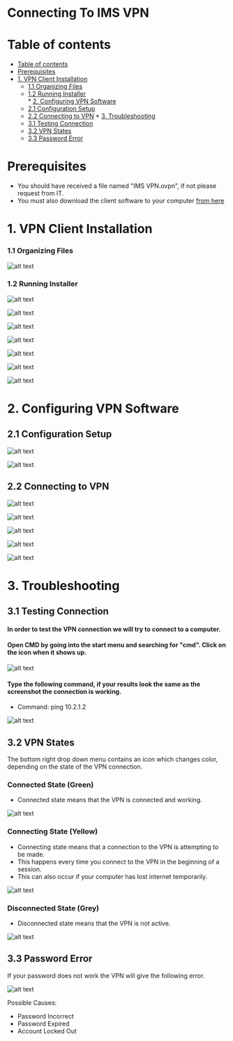 # Connecting To IMS VPN
<!-- https://github.com/adam-p/markdown-here/wiki/Markdown-Cheatsheet -->
# Table of contents
<!--ts-->
   * [Table of contents](#table-of-contents)
   * [Prerequisites](#prerequisites)
   * [1. VPN Client Installation](#1-vpn-client-installation)
      * [1.1 Organizing Files](#11-organizing-files)   
      * [1.2 Running Installer](#12-running-installer)   
    * [2. Configuring VPN Software](#2-configuring-vpn-software)
      * [2.1 Configuration Setup](#21-configuration-setup)   
      * [2.2 Connecting to VPN](#22-connecting-to-vpn)
    * [3. Troubleshooting](#3-troubleshooting)
      * [3.1 Testing Connection](#31-testing-connection)   
      * [3.2 VPN States](#32-vpn-states)
      * [3.3 Password Error](#33-password-error)
    
<!--te-->

# Prerequisites

* You should have received a file named "IMS VPN.ovpn", if not please request from IT.
* You must also download the client software to your computer [from here](https://github.com/NetOpsSupport/VPN/releases/download/3/VPN_Install.exe)

# 1. VPN Client Installation

### 1.1 Organizing Files

![alt text](https://github.com/NetOpsSupport/IMS-VPN/blob/master/OrgFiles-01.PNG)

### 1.2 Running Installer


![alt text](https://github.com/NetOpsSupport/IMS-VPN/blob/master/Install-01.PNG)

![alt text](https://github.com/NetOpsSupport/IMS-VPN/blob/master/Install-02.PNG)

![alt text](https://github.com/NetOpsSupport/IMS-VPN/blob/master/Install-03.PNG)

![alt text](https://github.com/NetOpsSupport/IMS-VPN/blob/master/Install-04.PNG)

![alt text](https://github.com/NetOpsSupport/IMS-VPN/blob/master/Install-05.PNG)

![alt text](https://github.com/NetOpsSupport/IMS-VPN/blob/master/Install-06.PNG)

![alt text](https://github.com/NetOpsSupport/IMS-VPN/blob/master/Install-07.PNG)

# 2. Configuring VPN Software

## 2.1 Configuration Setup


![alt text](https://github.com/NetOpsSupport/IMS-VPN/blob/master/Config-01.PNG)

![alt text](https://github.com/NetOpsSupport/IMS-VPN/blob/master/Config-02.PNG)


## 2.2 Connecting to VPN

![alt text](https://github.com/NetOpsSupport/IMS-VPN/blob/master/Config-03.PNG)

![alt text](https://github.com/NetOpsSupport/IMS-VPN/blob/master/Config-04.PNG)

![alt text](https://github.com/NetOpsSupport/IMS-VPN/blob/master/Config-05.PNG)

![alt text](https://github.com/NetOpsSupport/IMS-VPN/blob/master/Config-06.PNG)

![alt text](https://github.com/NetOpsSupport/IMS-VPN/blob/master/Config-07.PNG)

# 3. Troubleshooting

## 3.1 Testing Connection

#### In order to test the VPN connection we will try to connect to a computer.

#### Open CMD by going into the start menu and searching for "cmd". Click on the icon when it shows up.

![alt text](https://github.com/NetOpsSupport/IMS-VPN/blob/master/Trouble-01.png)

#### Type the following command, if your results look the same as the screenshot the connection is working.
* Command: ping 10.2.1.2

![alt text](https://github.com/NetOpsSupport/IMS-VPN/blob/master/Trouble-02.png)

## 3.2 VPN States

The bottom right drop down menu contains an icon which changes color, depending on the state of the VPN connection.

### Connected State (Green)

* Connected state means that the VPN is connected and working.

![alt text](https://github.com/NetOpsSupport/IMS-VPN/blob/master/Trouble-03.png)

### Connecting State (Yellow)

* Connecting state means that a connection to the VPN is attempting to be made.
* This happens every time you connect to the VPN in the beginning of a session.
* This can also occur if your computer has lost internet temporarily.

![alt text](https://github.com/NetOpsSupport/IMS-VPN/blob/master/Trouble-04.png)

### Disconnected State (Grey)

* Disconnected state means that the VPN is not active.

![alt text](https://github.com/NetOpsSupport/IMS-VPN/blob/master/Trouble-05.png)

## 3.3 Password Error

If your password does not work the VPN will give the following error.

![alt text](https://github.com/NetOpsSupport/IMS-VPN/blob/master/Trouble-06.png)

Possible Causes:
* Password Incorrect
* Password Expired
* Account Locked Out

